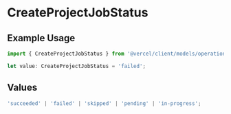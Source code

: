 # CreateProjectJobStatus

## Example Usage

```typescript
import { CreateProjectJobStatus } from '@vercel/client/models/operations';

let value: CreateProjectJobStatus = 'failed';
```

## Values

```typescript
'succeeded' | 'failed' | 'skipped' | 'pending' | 'in-progress';
```
